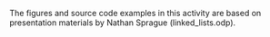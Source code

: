 The figures and source code examples in this activity are based on presentation
materials by Nathan Sprague (linked_lists.odp).
